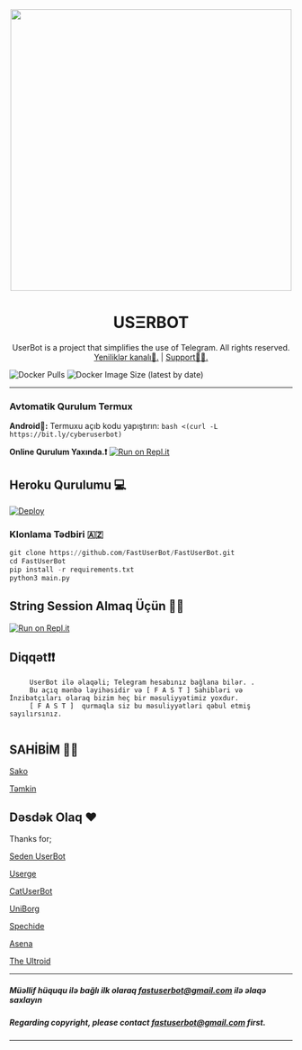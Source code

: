 <div align="center">
  <a href="https://t.me/FastSupp"><img src="https://telegra.ph/file/263cc6bbc34d4eaeef71b.jpg" width="500"></a>
  <h1> USΞRBOT  </h1>
</div>
<p align="center">
    UserBot is a project that simplifies the use of Telegram. All rights reserved.
    <br>
        <a href="https://t.me/FastResmi">Yeniliklər kanalı📢.</a> |
        <a href="https://t.me/FastSupp">Support🧑‍🔧.</a> 
    <br>
</p>

![Docker Pulls](https://img.shields.io/docker/pulls/fastuserbot/fastuserbot?style=flat-square) ![Docker Image Size (latest by date)](https://img.shields.io/docker/image-size/fastuserbot/fastuserbot?style=flat-square)

----


### Avtomatik Qurulum Termux

**Android📱:** Termuxu açıb kodu yapıştırın: `bash <(curl -L https://bit.ly/cyberuserbot)`

**Online Qurulum Yaxında.❗** 
                  [![Run on Repl.it](https://repl.it/badge/github//-)](https://repl.it/@/)


## Heroku Qurulumu 💻

[![Deploy](https://www.herokucdn.com/deploy/button.svg)](https://heroku.com/deploy?template=https://github.com/FastUserBot/FastUserBot)


### Klonlama Tədbiri 🇦🇿

```python
git clone https://github.com/FastUserBot/FastUserBot.git
cd FastUserBot
pip install -r requirements.txt
python3 main.py
```

## String Session Almaq Üçün 🧑‍🔧

[![Run on Repl.it](https://repl.it/badge/github/Fast/Fast)](https://repl.it/@Fast/Fast)


## Diqqət❗❗ 

```
     UserBot ilə əlaqəli; Telegram hesabınız bağlana bilər. .
     Bu açıq mənbə layihəsidir və [ F A S T ] Sahibləri və İnzibatçıları olaraq bizim heç bir məsuliyyətimiz yoxdur.
     [ F A S T ]  qurmaqla siz bu məsuliyyətləri qəbul etmiş sayılırsınız.
     
```


## SAHİBİM 🤵🏻

[Sako](https://github.com/DeveloperSH)

[Təmkin](https://github.com/temkin99_99)


## Dəsdək Olaq ❤️
Thanks for;

[Seden UserBot](https://github.com/TeamDerUntergang/Telegram-UserBot)

[Userge](https://github.com/UsergeTeam/Userge)

[CatUserBot](https://github.com/sandy1709/catuserbot)

[UniBorg](https://github.com/SpEcHiDe/UniBorg)

[Spechide](https://github.com/Spechide)

[Asena](https://github.com/yusufusta/asenauserbot)

[The Ultroid](https://github.com/TeamUltroid/Ultroid)

----
##### Müəllif hüququ ilə bağlı ilk olaraq fastuserbot@gmail.com ilə əlaqə saxlayın
##### Regarding copyright, please contact fastuserbot@gmail.com first.
----
